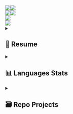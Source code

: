 <div align="center" style="display: flex; flex-direction: row; vertical-align: middle;">
  <img class="img" src="https://github-readme-stats.zohan.tech/api/top-langs/?username=kol-ui&langs_count=10&hide=cmake,makefile&layout=compact&custom_title=📊%20Global%20Most%20Used%20Languages&title_color=FFD700&border_color=A9A9A9&count_private=true&theme=github_dark" />
  <img class="img" src="https://github-readme-stats.vercel.app/api/wakatime?username=Kol&custom_title=⏳Wakatime%20Stats&range=all_time&layout=compact&theme=github_dark" />
</div>

<div align="center" style="display: flex; flex-direction: row; vertical-align: middle;">
  <img class="img" src="https://github-readme-stats.vercel.app/api?username=Kol-UI&show_icons=true&theme=github_dark" />
  <img class="img" src="https://github-readme-streak-stats.herokuapp.com/?user=Kol-UI&theme=dark" />
</div>

<div align="center" style="display: flex; flex-direction: row; vertical-align: middle;">
  <img src="https://www.codewars.com/users/Kol-UI/badges/large" />
</div>

<div align="center" style="display: flex; flex-direction: row; vertical-align: middle;">
  <img class="img" src="https://leetcard.jacoblin.cool/Kol-UI?ext=activity" />
</div>



<details>
<summary><h2> 📝 Resume</h2></summary>
<h2> 🎓 Education</h2>
<br>💻 <em><b>Master of Computer Science & Information Systems Management</em></b>
<br>📆 <em>2016 - 2021</em>
<br>🎖 2020 - Formation: Adobe Photoshop / Illustrator / Indesign
<br>🎖 2017 - Specialisation: Supinfo Mobile & Responsive Web Device
<br>🎖 2017 - Certification: Google Digital Active


## 🚀 Experience
- 👨‍💻 Cross Mobile Developer
<br>📆 2021 - present   
<div class="row">
  <img src="https://img.shields.io/badge/Xamarin-3498DB?style=for-the-badge&logo=xamarin&logoColor=white"/>
  <img src="https://img.shields.io/badge/C%23-239120?style=for-the-badge&logo=c-sharp&logoColor=white"/>
  <img src="https://img.shields.io/badge/Azure_DevOps-0078D7?style=for-the-badge&logo=azure-devops&logoColor=white"/>
  <img src="https://img.shields.io/badge/.NET-512BD4?style=for-the-badge&logo=dotnet&logoColor=white"/>
</div><br>

- 👨‍💻 Front Web Developer
<br>📆 2020
<div class="row">
  <img src="https://img.shields.io/badge/HTML5-E34F26?style=for-the-badge&logo=html5&logoColor=white"/>
  <img src="https://img.shields.io/badge/CSS3-1572B6?style=for-the-badge&logo=css3&logoColor=white"/>
  <img src="https://img.shields.io/badge/JavaScript-323330?style=for-the-badge&logo=javascript&logoColor=F7DF1E"/>
  <img src="https://img.shields.io/badge/Joomla-5091CD?style=for-the-badge&logo=joomla&logoColor=white"/>
</div><br>

- 👨‍💻 Community Manager
<br>📆 2019
<div class="row">
  <img src="https://img.shields.io/badge/R-276DC3?style=for-the-badge&logo=r&logoColor=white"/>
  <img src="https://img.shields.io/badge/вконтакте-%232E87FB.svg?&style=for-the-badge&logo=vk&logoColor=white"/>
</div><br>

- 👨‍💻 Front Web Developer & Digital Trainer
<br>📆 2018 - 2021
<div class="row">
  <img src="https://img.shields.io/badge/PHP-777BB4?style=for-the-badge&logo=php&logoColor=white"/>
  <img src="https://img.shields.io/badge/Wordpress-21759B?style=for-the-badge&logo=wordpress&logoColor=white"/>
  <img src="https://img.shields.io/badge/Google%20Analytics-E37400?style=for-the-badge&logo=google%20analytics&logoColor=white"/>
</div><br>

- 👨‍💻 Front Web Developer
<br>📆 2017
<div class="row">
  <img src="https://img.shields.io/badge/HTML5-E34F26?style=for-the-badge&logo=html5&logoColor=white"/>
  <img src="https://img.shields.io/badge/CSS3-1572B6?style=for-the-badge&logo=css3&logoColor=white"/>
  <img src="https://img.shields.io/badge/JavaScript-323330?style=for-the-badge&logo=javascript&logoColor=F7DF1E"/>
  <img src="https://img.shields.io/badge/Bootstrap-563D7C?style=for-the-badge&logo=bootstrap&logoColor=white"/>
</div><br>

</details>




<details>
<summary><h2>📊 Languages Stats</h2></summary>
<div align="center" style="display: flex; flex-direction: row;">
    <img class="img" src="https://github-readme-stats.zohan.tech/api/top-langs/?username=kol-ui&langs_count=10&hide=cmake,makefile,C%23,C,python,scss,sass,Pug,Haml,Swift,c%2B%2B,r,swift,dart,Kotlin,Stylus,Less,Java&custom_title=🌐%20Web%20Development&title_color=1E90FF&layout=compact&border_color=A9A9A9&count_private=true&theme=github_dark" />
    <img class="img" src="https://github-readme-stats.zohan.tech/api/top-langs/?username=kol-ui&langs_count=10&hide=cmake,makefile,C%23,C,python,JavaScript,LiveScript,TypeScript,html,css,Swift,c%2B%2B,php,r,swift,dart,Kotlin,CoffeeScript,Java&custom_title=🔧%20Web%20Preprocessors&title_color=1E90FF&layout=compact&border_color=A9A9A9&count_private=true&theme=github_dark" />
</div>

<div align="center" style="display: flex; flex-direction: row;">
   <img class="img" src="https://github-readme-stats.zohan.tech/api/top-langs/?username=kol-ui&langs_count=10&hide=cmake,makefile,C,SCSS,sass,Haml,Python,c%2B%2B,php,TypeScript,JavaScript,LiveScript,CSS,HTML,R,Pug,Stylus,CoffeeScript,Less&custom_title=📱%20Platform%20Development&title_color=3CB371&layout=compact&border_color=A9A9A9&count_private=true&theme=github_dark" />
  <img class="img" src="https://github-readme-stats.zohan.tech/api/top-langs/?username=kol-ui&langs_count=10&hide=cmake,makefile,SCSS,Haml,php,TypeScript,JavaScript,LiveScript,CSS,sass,HTML,Pug,C%23,swift,dart,Kotlin,Stylus,CoffeeScript,Less,Java&custom_title=🖥️%20Other%20Languages&layout=compact&title_color=DC143C&border_color=A9A9A9&count_private=true&theme=github_dark" />
</div>

<div align="center" style="display: flex; flex-direction: row;">
 <img class="img" src="http://github-profile-summary-cards.vercel.app/api/cards/repos-per-language?username=Kol-UI&theme=github_dark" />
 <img class="img" src="http://github-profile-summary-cards.vercel.app/api/cards/most-commit-language?username=Kol-UI&theme=github_dark" />
</div>
<div align="center" style="display: flex; flex-direction: row;"> 
 <img class="img" src="http://github-profile-summary-cards.vercel.app/api/cards/profile-details?username=Kol-UI&theme=github_dark" />
</div>
<div align="center" style="display: flex; flex-direction: row;">
  <img class="img" src="http://github-profile-summary-cards.vercel.app/api/cards/productive-time?username=Kol-UI&theme=github_dark" />
  <img class="img" src="https://github-profile-trophy.vercel.app/?username=Kol-UI&theme=discord&no-bg=false&no-frame=true&column=4&row=1" />
</div>
  
</details>




<details>
<summary><h2> 🗃 Repo Projects</h2></summary>

| | Name | Description       | Field |
|-|-|------------------------------|-----|
|🏆|[Competitive Programming](https://github.com/Kol-UI/Competitive-Programming)|Competitive Programming Programs & Algorithms (Mostly C#)|**🔴 Algorithms**|
|🌐|[Little Web Projects](https://github.com/Kol-UI/Little-Web-Projects)| All Web Projects (Including Courses & Preprocessors)|**🔵 Web Development**|
|👨‍💻|[POC Xamarin Views](https://github.com/Kol-UI/POC-Xamarin-Views)| Proof-Of-Concept Views Using Xamarin Forms|**⚫ Cross Platform Mobile Development**|
|📝|[C# Cheat Sheet](https://github.com/Kol-UI/CSharp-CheatSheet)| For Keeping my C# Knowledges in check|**⚪ Programming**|
|🤖|[Archive.java](https://github.com/Kol-UI/Archive.java)| Java CodeTemplates |**⚪ Programming**|
|📱|[Archive.dart](https://github.com/Kol-UI/ArchiveDartFlutter)| Learning Flutter/Dart for Cross Platform Mobile App|**🟢 Mobile Development**|
|🟣|[Archive.kt](https://github.com/Kol-UI/ArchiveKotlin)| Learning Kotlin for Cross Platform Mobile App|**🟢 Mobile Development**|
|🍏|[Archive.swift](https://github.com/Kol-UI/ArchiveSwiftUI)| SwiftUI Courses|**🟡 Apple Development**|
|🦅|[Swift Projects](https://github.com/Kol-UI/SwiftCommandProject)| Swift Courses (in Console)|**🟡 Apple Development**|
|🏷️|[Archive.xaml](https://github.com/Kol-UI/ArchiveLabsXAML)| WPF - UWP - Xamarin Labs|**🟠 Windows Development**|
|🦾|[Archive.cs](https://github.com/Kol-UI/CSharpArchive)| C# .NET Courses & Projects|**🟠 Windows Development**|
|⚙️|[Archive.c](https://github.com/Kol-UI/ArchiveC)| C Courses & Projects|**⚪ Programming**|
|🔧|[Archive.py](https://github.com/Kol-UI/ArchivePython)| Python Courses & School Projects|**⚪ Programming**|
|📊|[Archive.r](https://github.com/Kol-UI/ArchiveR)| R School Projects & Data Courses|**🟣 Data Science**|
|⌨️|[Archive.ts](https://github.com/Kol-UI/ArchiveTS)| TypeScript Courses - For Web Programming|**🔵 Web Development**|
|📁|[Archive.php](https://github.com/Kol-UI/ArchivePHP)| PHP Courses & School Projects|**🔵 Web Development**|
</details>

<!--
|🥇|[LeetCode Solutions](https://github.com/Kol-UI/Competitive-Programming/tree/main/LeetCode)|My LeetCode Solutions (Competitive Programming)|**🔴 Algorithms**|
|🎯|[CodeWars Solutions](https://github.com/Kol-UI/Competitive-Programming/tree/main/CodeWars)|My CodeWars Solutions (Competitive Programming)|**🔴 Algorithms**|
-->




<!--

**Kol-UI/Kol-UI** is a ✨ _special_ ✨ repository because its `README.md` (this file) appears on your GitHub profile.

Here are some ideas to get you started:

- 🔭 I’m currently working on ...
- 🌱 I’m currently learning ...
- 👯 I’m looking to collaborate on ...
- 🤔 I’m looking for help with ...
- 💬 Ask me about ...
- 📫 How to reach me: ...
- 😄 Pronouns: ...
- ⚡ Fun fact: ...
-->
